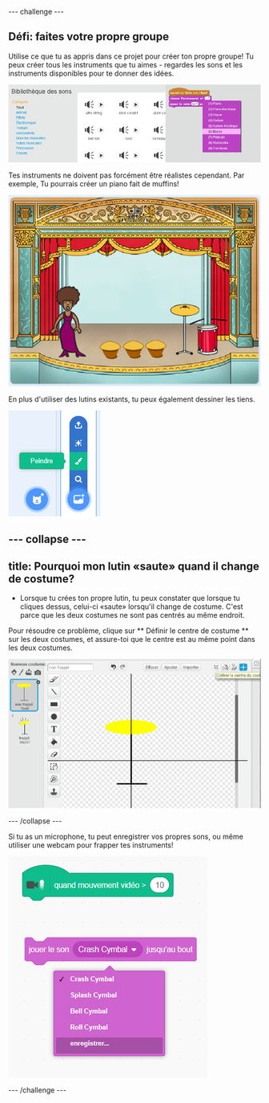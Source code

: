 --- challenge ---

## Défi: faites votre propre groupe

Utilise ce que tu as appris dans ce projet pour créer ton propre groupe! Tu peux créer tous les instruments que tu aimes - regardes les sons et les instruments disponibles pour te donner des idées.

![capture d'écran](images/band-ideas.png)

Tes instruments ne doivent pas forcément être réalistes cependant. Par exemple, Tu pourrais créer un piano fait de muffins!

![capture d'écran](images/band-piano.png)

En plus d'utiliser des lutins existants, tu peux également dessiner les tiens.

![capture d'écran](images/band-draw.png)

--- collapse ---
---
title: Pourquoi mon lutin «saute» quand il change de costume?
---

+ Lorsque tu crées ton propre lutin, tu peux constater que lorsque tu cliques dessus, celui-ci «saute» lorsqu'il change de costume. C'est parce que les deux costumes ne sont pas centrés au même endroit.

Pour résoudre ce problème, clique sur ** Définir le centre de costume ** sur les deux costumes, et assure-toi que le centre est au même point dans les deux costumes.

![capture d'écran](images/band-center.png)

--- /collapse ---

Si tu as un microphone, tu peut enregistrer vos propres sons, ou même utiliser une webcam pour frapper tes instruments!

![capture d'écran](images/band-io.png)

--- /challenge ---